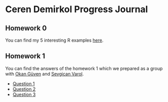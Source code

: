 # Ceren Demirkol Progress Journal
## Homework 0 
You can find my 5 interesting R examples [here](files/example_homework_0.html).

## Homework 1 
You can find the answers of the homework 1 which we prepared as a group with [Okan Güven](https://etm-58d.github.io/spring20-guven80/) and [Sevgican Varol](https://etm-58d.github.io/spring20-sevgicanvrl).

* [Question 1](files/hw1_q1.html)
* [Question 2](files/Homework1-Question2.html)
* [Question 3](files/hw1_q3.html)
